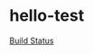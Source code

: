 # hello-test
[Build Status](http://54.156.205.206/buildStatus/icon?job=hello-test-github "http://54.156.205.206/job/hello-test-github/")
